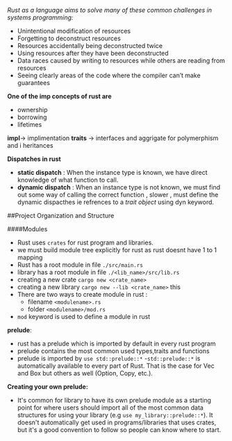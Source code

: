 *Rust as a language aims to solve many of these common challenges in systems programming:*

- Unintentional modification of resources
- Forgetting to deconstruct resources
- Resources accidentally being deconstructed twice
- Using resources after they have been deconstructed
- Data races caused by writing to resources while others are reading from resources
- Seeing clearly areas of the code where the compiler can’t make guarantees

**One of the imp concepts of rust are**

- ownership
- borrowing
- lifetimes

**impl**-> implimentation
**traits** -> interfaces and aggrigate  for polymerphism and i heritances

**Dispatches in rust**

- **static dispatch** :  When the instance type is known, we have direct knowledge of what function to call.
- **dynamic dispatch** : When an instance type is not known, we must find out some way of calling the correct function , slower , must define the dynamic dispacthes ie refrences to a *trait object* using dyn keyword.

##Project Organization and Structure 

####Modules 

- Rust uses `crates` for rust program and libraries. 
- we must build module tree explicitly for rust as rust doesnt have 1 to 1 mapping 
- Rust  has a root  module in file `./src/main.rs`
- library  has a root module in file  `./<lib_name>/src/lib.rs`
- creating a new crate `cargo new <crate_name>` 
- creating a new library `cargo new --lib <crate_name>` this 
- There are two ways to create module in rust : 
    - filename `<modulename>.rs`
    - folder `<modulename>/mod.rs`
- `mod` keyword is used to define a module in rust 



**prelude**: 
- rust has a prelude which is imported by default in every rust program 
- prelude contains the most common used types,traits and functions
- prelude is imported by `use std::prelude::*` 
        -`std::prelude::*` is automatically available to every part of Rust. That is the case for Vec and Box but others as well (Option, Copy, etc.).

**Creating your own prelude:** 

- It's common for library to have its own prelude module as a starting point for where users should import all of the most common data structures for using your library (e.g `use my_library::prelude::*`). It doesn't automatically get used in programs/libraries that uses crates, but it's a good convention to follow so people can know where to start.



